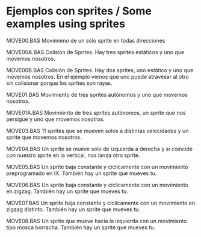 # Ejemplos con sprites / Some examples using sprites

MOVE00.BAS	Movimieno de un sólo sprite en todas direcciones

MOVE00A.BAS	Colisión de Sprites. Hay tres sprites estáticos y uno que movemos nosotros.

MOVE00B.BAS	Colisión de Sprites. Hay dos sprites, uno estático y uno que movemos nosotros. En el ejemplo vemos que uno puede atravesar al otro sin colisionar porque los sprites son rayas.

MOVE01.BAS	Movimiento de tres sprites autónomos y uno que movemos nosotros.

MOVE01A.BAS Movimiento de tres sprites autónomos, un sprite que nos persigue y uno que movemos nosotros.

MOVE03.BAS 11 sprites que se mueven solos a distintas velocidades y un sprite que movemos nosotros.

MOVE04.BAS	Un sprite se mueve solo de izquierda a derecha y si coincide con nuestro sprite en la vertical, nos lanza otro sprite.

MOVE05.BAS	Un sprite baja constante y cíclicamente con un movimiento preprogramado en IX. También hay un sprite que mueves tu.

MOVE06.BAS	Un sprite baja constante y cíclicamente con un movimiento en zigzag. También hay un sprite que mueves tu.

MOVE07.BAS	Un sprite baja constante y cíclicamente con un movimiento en zigzag distinto. También hay un sprite que mueves tu.

MOVE08.BAS	Un sprite que mueve hacia la izquierda con un movimiento tipo mosca borracha. También hay un sprite que mueves tu.

